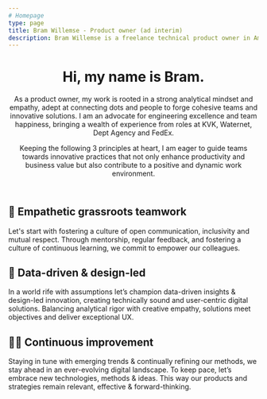 ```yaml
---
# Homepage
type: page
title: Bram Willemse - Product owner (ad interim)
description: Bram Willemse is a freelance technical product owner in Amsterdam, the Netherlands.
---
```


<header class="e-grid-home__header">
  <h1>Hi, my name is Bram.</h1>
  <p>As a product owner, my work is rooted in a strong analytical mindset and empathy, adept at connecting dots and people to forge cohesive teams and innovative solutions. I am an advocate for engineering excellence and team happiness, bringing a wealth of experience from roles at KVK, Waternet, Dept Agency and FedEx.</p>

  <p>Keeping the following 3 principles at heart, I am eager to guide teams towards innovative practices that not only enhance productivity and business value but also contribute to a positive and dynamic work environment.</p>
</header>

<article class="e-grid-home__card e-grid-home__card-one">
  <h1>🌱 Empathetic grassroots teamwork</h1>
  <p>Let's start with fostering a culture of open communication, inclusivity and mutual respect. Through mentorship, regular feedback, and fostering a culture of continuous learning, we commit to empower our colleagues.</p>
</article>

<article class="e-grid-home__card e-grid-home__card-two">
  <h1>📝 Data-driven & design-led</h1>
  <p>In a world rife with assumptions let’s champion data-driven insights & design-led innovation, creating technically sound and user-centric digital solutions. Balancing analytical rigor with creative empathy, solutions meet objectives and deliver exceptional UX.</p>
</article>

<article class="e-grid-home__card e-grid-home__card-three">
  <h1>🏃‍♂️ Continuous improvement</h1>
  <p>Staying in tune with emerging trends & continually refining our methods, we stay ahead in an ever-evolving digital landscape. To keep pace, let’s embrace new technologies, methods & ideas. This way our products and strategies remain relevant, effective & forward-thinking.</p>
</article>
